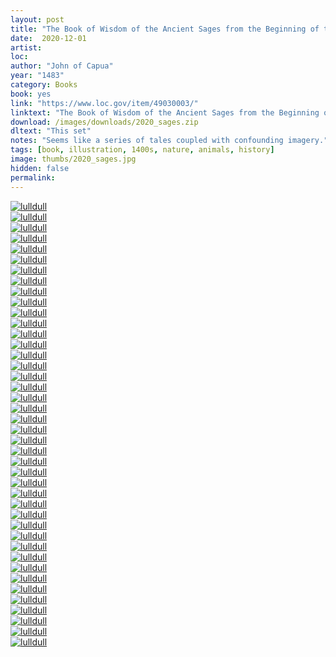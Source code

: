 ```yaml
---
layout: post
title: "The Book of Wisdom of the Ancient Sages from the Beginning of the World Throughout the World."
date:  2020-12-01
artist: 
loc: 
author: "John of Capua"
year: "1483"
category: Books
book: yes
link: "https://www.loc.gov/item/49030003/"
linktext: "The Book of Wisdom of the Ancient Sages from the Beginning of the World Throughout the World."
download: /images/downloads/2020_sages.zip
dltext: "This set"
notes: "Seems like a series of tales coupled with confounding imagery."
tags: [book, illustration, 1400s, nature, animals, history]
image: thumbs/2020_sages.jpg
hidden: false
permalink:
---
```




<div class="post_image">
	<a href="{{ site.baseurl }}/images/posts/2020_sages/001.jpg" target="_blank">
	<img src="{{ site.baseurl }}/images/posts/2020_sages/001.jpg" alt="lulldull"></a>
</div>

<div class="post_image">
	<a href="{{ site.baseurl }}/images/posts/2020_sages/002.jpg" target="_blank">
	<img src="{{ site.baseurl }}/images/posts/2020_sages/002.jpg" alt="lulldull"></a>
</div>

<div class="post_image">
	<a href="{{ site.baseurl }}/images/posts/2020_sages/003.jpg" target="_blank">
	<img src="{{ site.baseurl }}/images/posts/2020_sages/003.jpg" alt="lulldull"></a>
</div>

<div class="post_image">
	<a href="{{ site.baseurl }}/images/posts/2020_sages/004.jpg" target="_blank">
	<img src="{{ site.baseurl }}/images/posts/2020_sages/004.jpg" alt="lulldull"></a>
</div>

<div class="post_image">
	<a href="{{ site.baseurl }}/images/posts/2020_sages/005.jpg" target="_blank">
	<img src="{{ site.baseurl }}/images/posts/2020_sages/005.jpg" alt="lulldull"></a>
</div>

<div class="post_image">
	<a href="{{ site.baseurl }}/images/posts/2020_sages/006.jpg" target="_blank">
	<img src="{{ site.baseurl }}/images/posts/2020_sages/006.jpg" alt="lulldull"></a>
</div>

<div class="post_image">
	<a href="{{ site.baseurl }}/images/posts/2020_sages/007.jpg" target="_blank">
	<img src="{{ site.baseurl }}/images/posts/2020_sages/007.jpg" alt="lulldull"></a>
</div>


<div class="post_image">
	<a href="{{ site.baseurl }}/images/posts/2020_sages/008.jpg" target="_blank">
	<img src="{{ site.baseurl }}/images/posts/2020_sages/008.jpg" alt="lulldull"></a>
</div>

<div class="post_image">
	<a href="{{ site.baseurl }}/images/posts/2020_sages/009.jpg" target="_blank">
	<img src="{{ site.baseurl }}/images/posts/2020_sages/009.jpg" alt="lulldull"></a>
</div>

<div class="post_image">
	<a href="{{ site.baseurl }}/images/posts/2020_sages/010.jpg" target="_blank">
	<img src="{{ site.baseurl }}/images/posts/2020_sages/010.jpg" alt="lulldull"></a>
</div>


<div class="post_image">
	<a href="{{ site.baseurl }}/images/posts/2020_sages/011.jpg" target="_blank">
	<img src="{{ site.baseurl }}/images/posts/2020_sages/011.jpg" alt="lulldull"></a>
</div>


<div class="post_image">
	<a href="{{ site.baseurl }}/images/posts/2020_sages/012.jpg" target="_blank">
	<img src="{{ site.baseurl }}/images/posts/2020_sages/012.jpg" alt="lulldull"></a>
</div>


<div class="post_image">
	<a href="{{ site.baseurl }}/images/posts/2020_sages/013.jpg" target="_blank">
	<img src="{{ site.baseurl }}/images/posts/2020_sages/013.jpg" alt="lulldull"></a>
</div>


<div class="post_image">
	<a href="{{ site.baseurl }}/images/posts/2020_sages/014.jpg" target="_blank">
	<img src="{{ site.baseurl }}/images/posts/2020_sages/014.jpg" alt="lulldull"></a>
</div>


<div class="post_image">
	<a href="{{ site.baseurl }}/images/posts/2020_sages/015.jpg" target="_blank">
	<img src="{{ site.baseurl }}/images/posts/2020_sages/015.jpg" alt="lulldull"></a>
</div>

<div class="post_image">
	<a href="{{ site.baseurl }}/images/posts/2020_sages/016.jpg" target="_blank">
	<img src="{{ site.baseurl }}/images/posts/2020_sages/016.jpg" alt="lulldull"></a>
</div>

<div class="post_image">
	<a href="{{ site.baseurl }}/images/posts/2020_sages/017.jpg" target="_blank">
	<img src="{{ site.baseurl }}/images/posts/2020_sages/017.jpg" alt="lulldull"></a>
</div>

<div class="post_image">
	<a href="{{ site.baseurl }}/images/posts/2020_sages/018.jpg" target="_blank">
	<img src="{{ site.baseurl }}/images/posts/2020_sages/018.jpg" alt="lulldull"></a>
</div>

<div class="post_image">
	<a href="{{ site.baseurl }}/images/posts/2020_sages/019.jpg" target="_blank">
	<img src="{{ site.baseurl }}/images/posts/2020_sages/019.jpg" alt="lulldull"></a>
</div>

<div class="post_image">
	<a href="{{ site.baseurl }}/images/posts/2020_sages/020.jpg" target="_blank">
	<img src="{{ site.baseurl }}/images/posts/2020_sages/020.jpg" alt="lulldull"></a>
</div>

<div class="post_image">
	<a href="{{ site.baseurl }}/images/posts/2020_sages/021.jpg" target="_blank">
	<img src="{{ site.baseurl }}/images/posts/2020_sages/021.jpg" alt="lulldull"></a>
</div>

<div class="post_image">
	<a href="{{ site.baseurl }}/images/posts/2020_sages/022.jpg" target="_blank">
	<img src="{{ site.baseurl }}/images/posts/2020_sages/022.jpg" alt="lulldull"></a>
</div>

<div class="post_image">
	<a href="{{ site.baseurl }}/images/posts/2020_sages/023.jpg" target="_blank">
	<img src="{{ site.baseurl }}/images/posts/2020_sages/023.jpg" alt="lulldull"></a>
</div>

<div class="post_image">
	<a href="{{ site.baseurl }}/images/posts/2020_sages/024.jpg" target="_blank">
	<img src="{{ site.baseurl }}/images/posts/2020_sages/024.jpg" alt="lulldull"></a>
</div>

<div class="post_image">
	<a href="{{ site.baseurl }}/images/posts/2020_sages/025.jpg" target="_blank">
	<img src="{{ site.baseurl }}/images/posts/2020_sages/025.jpg" alt="lulldull"></a>
</div>

<div class="post_image">
	<a href="{{ site.baseurl }}/images/posts/2020_sages/026.jpg" target="_blank">
	<img src="{{ site.baseurl }}/images/posts/2020_sages/026.jpg" alt="lulldull"></a>
</div>

<div class="post_image">
	<a href="{{ site.baseurl }}/images/posts/2020_sages/027.jpg" target="_blank">
	<img src="{{ site.baseurl }}/images/posts/2020_sages/027.jpg" alt="lulldull"></a>
</div>

<div class="post_image">
	<a href="{{ site.baseurl }}/images/posts/2020_sages/028.jpg" target="_blank">
	<img src="{{ site.baseurl }}/images/posts/2020_sages/028.jpg" alt="lulldull"></a>
</div>

<div class="post_image">
	<a href="{{ site.baseurl }}/images/posts/2020_sages/029.jpg" target="_blank">
	<img src="{{ site.baseurl }}/images/posts/2020_sages/029.jpg" alt="lulldull"></a>
</div>

<div class="post_image">
	<a href="{{ site.baseurl }}/images/posts/2020_sages/030.jpg" target="_blank">
	<img src="{{ site.baseurl }}/images/posts/2020_sages/030.jpg" alt="lulldull"></a>
</div>

<div class="post_image">
	<a href="{{ site.baseurl }}/images/posts/2020_sages/031.jpg" target="_blank">
	<img src="{{ site.baseurl }}/images/posts/2020_sages/031.jpg" alt="lulldull"></a>
</div>

<div class="post_image">
	<a href="{{ site.baseurl }}/images/posts/2020_sages/032.jpg" target="_blank">
	<img src="{{ site.baseurl }}/images/posts/2020_sages/032.jpg" alt="lulldull"></a>
</div>

<div class="post_image">
	<a href="{{ site.baseurl }}/images/posts/2020_sages/033.jpg" target="_blank">
	<img src="{{ site.baseurl }}/images/posts/2020_sages/033.jpg" alt="lulldull"></a>
</div>

<div class="post_image">
	<a href="{{ site.baseurl }}/images/posts/2020_sages/034.jpg" target="_blank">
	<img src="{{ site.baseurl }}/images/posts/2020_sages/034.jpg" alt="lulldull"></a>
</div>

<div class="post_image">
	<a href="{{ site.baseurl }}/images/posts/2020_sages/035.jpg" target="_blank">
	<img src="{{ site.baseurl }}/images/posts/2020_sages/035.jpg" alt="lulldull"></a>
</div>

<div class="post_image">
	<a href="{{ site.baseurl }}/images/posts/2020_sages/036.jpg" target="_blank">
	<img src="{{ site.baseurl }}/images/posts/2020_sages/036.jpg" alt="lulldull"></a>
</div>

<div class="post_image">
	<a href="{{ site.baseurl }}/images/posts/2020_sages/037.jpg" target="_blank">
	<img src="{{ site.baseurl }}/images/posts/2020_sages/037.jpg" alt="lulldull"></a>
</div>

<div class="post_image">
	<a href="{{ site.baseurl }}/images/posts/2020_sages/038.jpg" target="_blank">
	<img src="{{ site.baseurl }}/images/posts/2020_sages/038.jpg" alt="lulldull"></a>
</div>

<div class="post_image">
	<a href="{{ site.baseurl }}/images/posts/2020_sages/039.jpg" target="_blank">
	<img src="{{ site.baseurl }}/images/posts/2020_sages/039.jpg" alt="lulldull"></a>
</div>

<div class="post_image">
	<a href="{{ site.baseurl }}/images/posts/2020_sages/040.jpg" target="_blank">
	<img src="{{ site.baseurl }}/images/posts/2020_sages/040.jpg" alt="lulldull"></a>
</div>

<div class="post_image">
	<a href="{{ site.baseurl }}/images/posts/2020_sages/041.jpg" target="_blank">
	<img src="{{ site.baseurl }}/images/posts/2020_sages/041.jpg" alt="lulldull"></a>
</div>

<div class="post_image">
	<a href="{{ site.baseurl }}/images/posts/2020_sages/042.jpg" target="_blank">
	<img src="{{ site.baseurl }}/images/posts/2020_sages/042.jpg" alt="lulldull"></a>
</div>